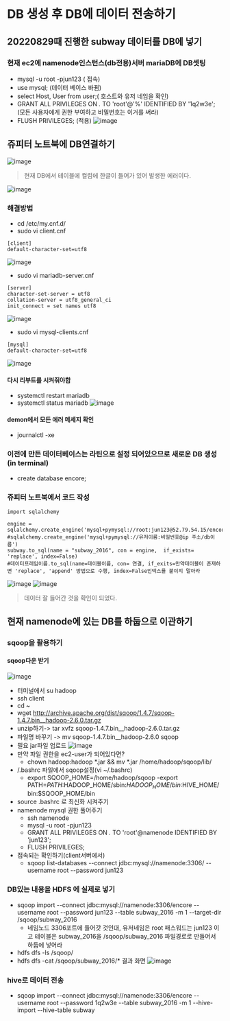 ﻿# DB 생성 후 DB에 데이터 전송하기
## 20220829때 진행한 subway 데이터를 DB에 넣기
### 현재 ec2에  namenode인스턴스(db전용)서버 mariaDB에 DB셋팅
-  mysql -u root -pjun123 ( 접속)
- use mysql; (데이터 베이스 바뀜)
- select Host, User from user;( 호스트와 유저 네임을 확인)
- GRANT ALL PRIVILEGES ON *.* TO 'root'@'%' IDENTIFIED BY '1q2w3e';(모든 사용자에게 권한 부여하고 비밀번호는 이거를 써라)
- FLUSH PRIVILEGES; (적용)
![image](https://user-images.githubusercontent.com/85923524/187332018-97f00481-0497-48b5-9584-04585485480a.png)

##  쥬피터 노트북에 DB연결하기

![image](https://user-images.githubusercontent.com/85923524/187333507-54b68993-7477-4a21-a18f-cb8d5b42d2aa.png)

> 현재 DB에서 테이블에 컬럼에 한글이 들어가 있어 발생한 에러이다.

![image](https://user-images.githubusercontent.com/85923524/187333923-60ca88bd-8922-4489-9aaa-3649213351d6.png)

### 해결방법
- cd /etc/my.cnf.d/
- sudo vi client.cnf
```
[client]
default-character-set=utf8
```
![image](https://user-images.githubusercontent.com/85923524/187334162-54081a6f-d241-4441-b2f2-8699733be07c.png)
- sudo vi mariadb-server.cnf
```
[server]
character-set-server = utf8
collation-server = utf8_general_ci
init_connect = set names utf8
```
![image](https://user-images.githubusercontent.com/85923524/187334533-995611cc-ec6d-4eaa-95b0-0adeec7e8fac.png)

- sudo vi mysql-clients.cnf 
```
[mysql]
default-character-set=utf8
```
![image](https://user-images.githubusercontent.com/85923524/187334696-498faba4-6851-4edf-9d1b-cc4ed9d80014.png)

#### 다시 리부트를 시켜줘야함
- systemctl restart mariadb
-  systemctl status mariadb
![image](https://user-images.githubusercontent.com/85923524/187335189-4169d92a-14c5-49a7-ae62-9271b79c42e2.png)

#### demon에서 모든 에러 메세지 확인
- journalctl -xe

### 이전에 만든 데이터베이스는 라틴으로 설정 되어있으므로 새로운 DB 생성 (in terminal)
- create database encore;

### 쥬피터 노트북에서 코드 작성
```
import sqlalchemy

engine = sqlalchemy.create_engine('mysql+pymysql://root:jun123@52.79.54.15/encore')
#sqlalchemy.create_engine('mysql+pymysql://유저이름:비밀번호@ip 주소/db이름')
subway.to_sql(name = "subway_2016", con = engine,  if_exists= 'replace', index=False)
#데이터프레임이름.to_sql(name=테이블이름, con= 연결, if_exits=만약테이블이 존재하면 'replace', 'append' 방법으로 수행, index=False인덱스를 붙이지 말아라
```
![image](https://user-images.githubusercontent.com/85923524/187336753-22661f93-4293-4e66-ad4d-cc42e28975ef.png)
![image](https://user-images.githubusercontent.com/85923524/187337133-dab846ca-2e27-468b-846e-416017bb9630.png)
> 데이터 잘 들어간 것을 확인이 되었다.

## 현재 namenode에 있는 DB를 하둡으로 이관하기
### sqoop을 활용하기
#### sqoop다운 받기
![image](https://user-images.githubusercontent.com/85923524/187340478-de440df0-e4a9-4c6f-a097-3b5ed9f28f13.png)
- 터미널에서 su hadoop
- ssh client
- cd ~ 
- wget http://archive.apache.org/dist/sqoop/1.4.7/sqoop-1.4.7.bin__hadoop-2.6.0.tar.gz
- unzip하기-> tar xvfz sqoop-1.4.7.bin__hadoop-2.6.0.tar.gz
- 파일명 바꾸기 -> mv sqoop-1.4.7.bin__hadoop-2.6.0 sqoop
- 필요 jar파일 업로드 
![image](https://user-images.githubusercontent.com/85923524/187341188-12e7b26f-b6bc-480d-b0dc-fc65a6689bae.png)
- 만약  파일 권한을 ec2-user가 되어있다면?
	- chown hadoop:hadoop *.jar && mv *.jar /home/hadoop/sqoop/lib/
- /.bashrc 파일에서 sqoop설정(vi ~/.bashrc)
	- export SQOOP_HOME=/home/hadoop/sqoop
	-export PATH=$PATH:$HADOOP_HOME/sbin:$HADOOP_HOME/bin:$HIVE_HOME/bin:$SQOOP_HOME/bin
- source .bashrc 로 최신화 시켜주기
- namenode mysql 권한 풀어주기
	- ssh namenode
	- mysql -u root -pjun123
	- GRANT ALL PRIVILEGES ON *.* TO 'root'@namenode IDENTIFIED BY 'jun123';
	-	 FLUSH PRIVILEGES;
- 접속되는 확인하기(client서버에서)
	- sqoop list-databases --connect jdbc:mysql://namenode:3306/ --username root --password jun123
### DB있는 내용을 HDFS 에 실제로 넣기
- sqoop import --connect jdbc:mysql://namenode:3306/encore --username root --password jun123 --table subway_2016 -m 1 --target-dir /sqoop/subway_2016
	- 네임노드 3306포트에 들어갓 것인대, 유저네임은 root 패스워드는 jun123 이고 테이블은 subway_2016을 /sqoop/subway_2016 파일경로로 만들어서 하둡에 넣어라
- hdfs dfs -ls /sqoop/
- hdfs dfs -cat /sqoop/subway_2016/*
결과 화면
![image](https://user-images.githubusercontent.com/85923524/187345517-05de6e57-4287-41fb-8a85-7306b6a03a4e.png)

### hive로 데이터 전송
- sqoop import --connect jdbc:mysql://namenode:3306/encore --username root --password 1q2w3e --table subway_2016 -m 1 --hive-import --hive-table subway
